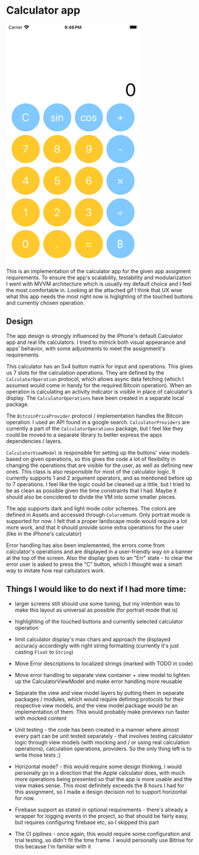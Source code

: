 # Calculator app
![Alt Text](readme.gif)

This is an implementation of the calculator app for the given app assigment requirements.
To ensure the app's scalability, testability and modularization I went with MVVM architecture which is usually my default choice and I feel the most comfortable in. Looking at the attached gif I think that UX wise what this app needs the most right now is higlighting of the touched buttons and currently chosen operation.

## Design
The app design is strongly influenced by the iPhone's default Calculator app and real life calculators. I tried to mimick both visual appearance and apps' behavior, with some adjustments to meet the assignment's requirements

This calculator has an 5x4 button matrix for input and operations. This gives us 7 slots for the calculation operations. They are defined by the `CalculatorOperation` protocol, which allows async data fetching (which I assumed would come in handy for the required Bitcoin operation). When an operation is calculating an activity indicator is visible in place of calculator's display. The `CalculatorOperations` have been created in a separate local package.

The `BitcoinPriceProvider` protocol / implementation handles the Bitcoin operation. I used an API found in a google search. `CalculatorProviders` are currently a part of the `CalculatorOperations` package, but I feel like they could be moved to a separate library to better express the apps dependencies / layers.

`CalculatorViewModel` is responsible for setting up the buttons' view models based on given operations, so this gives the code a lot of flexibility in changing the operations that are visible for the user, as well as defining new ones. This class is also responsible for most of the calculator logic. It currently supports 1 and 2 argument operators, and as mentioned before up to 7 operations. I feel like the logic could be cleaned up a little, but I tried to be as clean as possible given the time constraints that I had. Maybe it should also be concidered to divide the VM into some smaller pieces.

The app supports dark and light mode color schemes. The colors are defined in Assets and accessed through `Colors`enum. Only portrait mode is supported for now. I felt that a proper landscape mode would require a lot more work, and that it should provide some extra operations for the user (like in the iPhone's calculator)
 
Error handling has also been implemented, the errors come from calculator's operations and are displayed in a user-friendly way on a banner at the top of the screen. Also the display goes to an "Err" state - to clear the error user is asked to press the "C" button, which I thought was a smart way to imitate how real caltulators work.


## Things I would like to do next if I had more time:

- larger screens still should use some tuning, but my intention was to make this layout as universal as possible (for portrait mode that is)

- highlighting of the touched buttons and currently selected calculator operation

- limit calculator display's max chars and approach the displayed accuracy accordingly with right string formatting (currently it's just casting `Float` to `String`)

- Move Error descriptions to localized strings (marked with TODO in code)

- Move error handling to separate view container + view model to lighten up the CalculatorViewModel and make error handling more reusable

- Separate the view and view model layers by putting them in separate packages / modules, which would require defining protocols for their respective view models, and the view model package would be an implementation of them. This would probably make previews run faster with mocked content

- Unit testing - the code has been created in a manner where almost every part can be unit tested separately - that involves testing calculator logic through view models (with mocking and / or using real calculation operations), calculation operations, providers. So the only thing left is to write those tests ;)

- Horizontal mode? - this would require some design thinking, I would personally go in a direction that the Apple calculator does, with much more operations being presented so that the app is more usable and the view makes sense. This most definitely exceeds the 8 hours I had for this assignment, so I made a design decision not to support horizontal for now.

- Firebase support as stated in optional requirements - there's already a wrapper for logging events in the project, so that should be fairly easy, but requires configuring firebase etc, so I skipped this part

- The CI piplines - once again, this would require some configuration and trial testing, so didn't fit the time frame. I would personally use Bitrise for this because I'm familiar with it
